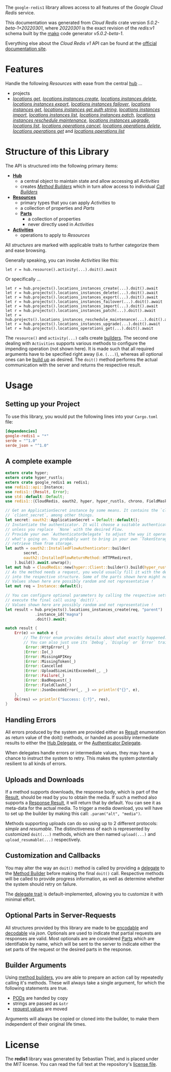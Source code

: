 <!---
DO NOT EDIT !
This file was generated automatically from 'src/generator/templates/api/README.md.mako'
DO NOT EDIT !
-->
The `google-redis1` library allows access to all features of the *Google Cloud Redis* service.

This documentation was generated from *Cloud Redis* crate version *5.0.2-beta-1+20220301*, where *20220301* is the exact revision of the *redis:v1* schema built by the [mako](http://www.makotemplates.org/) code generator *v5.0.2-beta-1*.

Everything else about the *Cloud Redis* *v1* API can be found at the
[official documentation site](https://cloud.google.com/memorystore/docs/redis/).
# Features

Handle the following *Resources* with ease from the central [hub](https://docs.rs/google-redis1/5.0.2-beta-1+20220301/google_redis1/CloudRedis) ... 

* projects
 * [*locations get*](https://docs.rs/google-redis1/5.0.2-beta-1+20220301/google_redis1/api::ProjectLocationGetCall), [*locations instances create*](https://docs.rs/google-redis1/5.0.2-beta-1+20220301/google_redis1/api::ProjectLocationInstanceCreateCall), [*locations instances delete*](https://docs.rs/google-redis1/5.0.2-beta-1+20220301/google_redis1/api::ProjectLocationInstanceDeleteCall), [*locations instances export*](https://docs.rs/google-redis1/5.0.2-beta-1+20220301/google_redis1/api::ProjectLocationInstanceExportCall), [*locations instances failover*](https://docs.rs/google-redis1/5.0.2-beta-1+20220301/google_redis1/api::ProjectLocationInstanceFailoverCall), [*locations instances get*](https://docs.rs/google-redis1/5.0.2-beta-1+20220301/google_redis1/api::ProjectLocationInstanceGetCall), [*locations instances get auth string*](https://docs.rs/google-redis1/5.0.2-beta-1+20220301/google_redis1/api::ProjectLocationInstanceGetAuthStringCall), [*locations instances import*](https://docs.rs/google-redis1/5.0.2-beta-1+20220301/google_redis1/api::ProjectLocationInstanceImportCall), [*locations instances list*](https://docs.rs/google-redis1/5.0.2-beta-1+20220301/google_redis1/api::ProjectLocationInstanceListCall), [*locations instances patch*](https://docs.rs/google-redis1/5.0.2-beta-1+20220301/google_redis1/api::ProjectLocationInstancePatchCall), [*locations instances reschedule maintenance*](https://docs.rs/google-redis1/5.0.2-beta-1+20220301/google_redis1/api::ProjectLocationInstanceRescheduleMaintenanceCall), [*locations instances upgrade*](https://docs.rs/google-redis1/5.0.2-beta-1+20220301/google_redis1/api::ProjectLocationInstanceUpgradeCall), [*locations list*](https://docs.rs/google-redis1/5.0.2-beta-1+20220301/google_redis1/api::ProjectLocationListCall), [*locations operations cancel*](https://docs.rs/google-redis1/5.0.2-beta-1+20220301/google_redis1/api::ProjectLocationOperationCancelCall), [*locations operations delete*](https://docs.rs/google-redis1/5.0.2-beta-1+20220301/google_redis1/api::ProjectLocationOperationDeleteCall), [*locations operations get*](https://docs.rs/google-redis1/5.0.2-beta-1+20220301/google_redis1/api::ProjectLocationOperationGetCall) and [*locations operations list*](https://docs.rs/google-redis1/5.0.2-beta-1+20220301/google_redis1/api::ProjectLocationOperationListCall)




# Structure of this Library

The API is structured into the following primary items:

* **[Hub](https://docs.rs/google-redis1/5.0.2-beta-1+20220301/google_redis1/CloudRedis)**
    * a central object to maintain state and allow accessing all *Activities*
    * creates [*Method Builders*](https://docs.rs/google-redis1/5.0.2-beta-1+20220301/google_redis1/client::MethodsBuilder) which in turn
      allow access to individual [*Call Builders*](https://docs.rs/google-redis1/5.0.2-beta-1+20220301/google_redis1/client::CallBuilder)
* **[Resources](https://docs.rs/google-redis1/5.0.2-beta-1+20220301/google_redis1/client::Resource)**
    * primary types that you can apply *Activities* to
    * a collection of properties and *Parts*
    * **[Parts](https://docs.rs/google-redis1/5.0.2-beta-1+20220301/google_redis1/client::Part)**
        * a collection of properties
        * never directly used in *Activities*
* **[Activities](https://docs.rs/google-redis1/5.0.2-beta-1+20220301/google_redis1/client::CallBuilder)**
    * operations to apply to *Resources*

All *structures* are marked with applicable traits to further categorize them and ease browsing.

Generally speaking, you can invoke *Activities* like this:

```Rust,ignore
let r = hub.resource().activity(...).doit().await
```

Or specifically ...

```ignore
let r = hub.projects().locations_instances_create(...).doit().await
let r = hub.projects().locations_instances_delete(...).doit().await
let r = hub.projects().locations_instances_export(...).doit().await
let r = hub.projects().locations_instances_failover(...).doit().await
let r = hub.projects().locations_instances_import(...).doit().await
let r = hub.projects().locations_instances_patch(...).doit().await
let r = hub.projects().locations_instances_reschedule_maintenance(...).doit().await
let r = hub.projects().locations_instances_upgrade(...).doit().await
let r = hub.projects().locations_operations_get(...).doit().await
```

The `resource()` and `activity(...)` calls create [builders][builder-pattern]. The second one dealing with `Activities` 
supports various methods to configure the impending operation (not shown here). It is made such that all required arguments have to be 
specified right away (i.e. `(...)`), whereas all optional ones can be [build up][builder-pattern] as desired.
The `doit()` method performs the actual communication with the server and returns the respective result.

# Usage

## Setting up your Project

To use this library, you would put the following lines into your `Cargo.toml` file:

```toml
[dependencies]
google-redis1 = "*"
serde = "^1.0"
serde_json = "^1.0"
```

## A complete example

```Rust
extern crate hyper;
extern crate hyper_rustls;
extern crate google_redis1 as redis1;
use redis1::api::Instance;
use redis1::{Result, Error};
use std::default::Default;
use redis1::{CloudRedis, oauth2, hyper, hyper_rustls, chrono, FieldMask};

// Get an ApplicationSecret instance by some means. It contains the `client_id` and 
// `client_secret`, among other things.
let secret: oauth2::ApplicationSecret = Default::default();
// Instantiate the authenticator. It will choose a suitable authentication flow for you, 
// unless you replace  `None` with the desired Flow.
// Provide your own `AuthenticatorDelegate` to adjust the way it operates and get feedback about 
// what's going on. You probably want to bring in your own `TokenStorage` to persist tokens and
// retrieve them from storage.
let auth = oauth2::InstalledFlowAuthenticator::builder(
        secret,
        oauth2::InstalledFlowReturnMethod::HTTPRedirect,
    ).build().await.unwrap();
let mut hub = CloudRedis::new(hyper::Client::builder().build(hyper_rustls::HttpsConnectorBuilder::new().with_native_roots().https_or_http().enable_http1().enable_http2().build()), auth);
// As the method needs a request, you would usually fill it with the desired information
// into the respective structure. Some of the parts shown here might not be applicable !
// Values shown here are possibly random and not representative !
let mut req = Instance::default();

// You can configure optional parameters by calling the respective setters at will, and
// execute the final call using `doit()`.
// Values shown here are possibly random and not representative !
let result = hub.projects().locations_instances_create(req, "parent")
             .instance_id("magna")
             .doit().await;

match result {
    Err(e) => match e {
        // The Error enum provides details about what exactly happened.
        // You can also just use its `Debug`, `Display` or `Error` traits
         Error::HttpError(_)
        |Error::Io(_)
        |Error::MissingAPIKey
        |Error::MissingToken(_)
        |Error::Cancelled
        |Error::UploadSizeLimitExceeded(_, _)
        |Error::Failure(_)
        |Error::BadRequest(_)
        |Error::FieldClash(_)
        |Error::JsonDecodeError(_, _) => println!("{}", e),
    },
    Ok(res) => println!("Success: {:?}", res),
}

```
## Handling Errors

All errors produced by the system are provided either as [Result](https://docs.rs/google-redis1/5.0.2-beta-1+20220301/google_redis1/client::Result) enumeration as return value of
the doit() methods, or handed as possibly intermediate results to either the 
[Hub Delegate](https://docs.rs/google-redis1/5.0.2-beta-1+20220301/google_redis1/client::Delegate), or the [Authenticator Delegate](https://docs.rs/yup-oauth2/*/yup_oauth2/trait.AuthenticatorDelegate.html).

When delegates handle errors or intermediate values, they may have a chance to instruct the system to retry. This 
makes the system potentially resilient to all kinds of errors.

## Uploads and Downloads
If a method supports downloads, the response body, which is part of the [Result](https://docs.rs/google-redis1/5.0.2-beta-1+20220301/google_redis1/client::Result), should be
read by you to obtain the media.
If such a method also supports a [Response Result](https://docs.rs/google-redis1/5.0.2-beta-1+20220301/google_redis1/client::ResponseResult), it will return that by default.
You can see it as meta-data for the actual media. To trigger a media download, you will have to set up the builder by making
this call: `.param("alt", "media")`.

Methods supporting uploads can do so using up to 2 different protocols: 
*simple* and *resumable*. The distinctiveness of each is represented by customized 
`doit(...)` methods, which are then named `upload(...)` and `upload_resumable(...)` respectively.

## Customization and Callbacks

You may alter the way an `doit()` method is called by providing a [delegate](https://docs.rs/google-redis1/5.0.2-beta-1+20220301/google_redis1/client::Delegate) to the 
[Method Builder](https://docs.rs/google-redis1/5.0.2-beta-1+20220301/google_redis1/client::CallBuilder) before making the final `doit()` call. 
Respective methods will be called to provide progress information, as well as determine whether the system should 
retry on failure.

The [delegate trait](https://docs.rs/google-redis1/5.0.2-beta-1+20220301/google_redis1/client::Delegate) is default-implemented, allowing you to customize it with minimal effort.

## Optional Parts in Server-Requests

All structures provided by this library are made to be [encodable](https://docs.rs/google-redis1/5.0.2-beta-1+20220301/google_redis1/client::RequestValue) and 
[decodable](https://docs.rs/google-redis1/5.0.2-beta-1+20220301/google_redis1/client::ResponseResult) via *json*. Optionals are used to indicate that partial requests are responses 
are valid.
Most optionals are are considered [Parts](https://docs.rs/google-redis1/5.0.2-beta-1+20220301/google_redis1/client::Part) which are identifiable by name, which will be sent to 
the server to indicate either the set parts of the request or the desired parts in the response.

## Builder Arguments

Using [method builders](https://docs.rs/google-redis1/5.0.2-beta-1+20220301/google_redis1/client::CallBuilder), you are able to prepare an action call by repeatedly calling it's methods.
These will always take a single argument, for which the following statements are true.

* [PODs][wiki-pod] are handed by copy
* strings are passed as `&str`
* [request values](https://docs.rs/google-redis1/5.0.2-beta-1+20220301/google_redis1/client::RequestValue) are moved

Arguments will always be copied or cloned into the builder, to make them independent of their original life times.

[wiki-pod]: http://en.wikipedia.org/wiki/Plain_old_data_structure
[builder-pattern]: http://en.wikipedia.org/wiki/Builder_pattern
[google-go-api]: https://github.com/google/google-api-go-client

# License
The **redis1** library was generated by Sebastian Thiel, and is placed 
under the *MIT* license.
You can read the full text at the repository's [license file][repo-license].

[repo-license]: https://github.com/Byron/google-apis-rsblob/main/LICENSE.md

